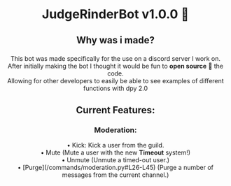 # <p align=center><strong>JudgeRinderBot v1.0.0 🤖</strong></p>

## <p align=center><strong>Why was i made?</strong>

<p align=center>
This bot was made specifically for the use on a discord server I work on.<br>
After initially making the bot I thought it would be fun to <strong>open source</strong> 🥳 the code.<br>
Allowing for other developers to easily be able to see examples of different functions with dpy 2.0<br>
</p>

## <p align=center><strong>Current Features:</strong></p>

### <p align=center><strong>Moderation</strong>:</p>

<p align=center>
• Kick: Kick a user from the guild.<br>
• Mute (Mute a user with the new <strong>Timeout</strong> system!)<br>
• Unmute (Unmute a timed-out user.)<br>
• [Purge](/commands/moderation.py#L26-L45) (Purge a number of messages from the current channel.)
</p>